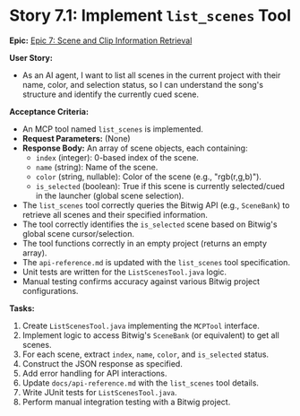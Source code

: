 # Story 7.1: Implement `list_scenes` Tool

**Epic:** [Epic 7: Scene and Clip Information Retrieval](../epic-7.md)

**User Story:**

*   As an AI agent, I want to list all scenes in the current project with their name, color, and selection status, so I can understand the song's structure and identify the currently cued scene.

**Acceptance Criteria:**

*   An MCP tool named `list_scenes` is implemented.
*   **Request Parameters:** (None)
*   **Response Body:** An array of scene objects, each containing:
    *   `index` (integer): 0-based index of the scene.
    *   `name` (string): Name of the scene.
    *   `color` (string, nullable): Color of the scene (e.g., "rgb(r,g,b)").
    *   `is_selected` (boolean): True if this scene is currently selected/cued in the launcher (global scene selection).
*   The `list_scenes` tool correctly queries the Bitwig API (e.g., `SceneBank`) to retrieve all scenes and their specified information.
*   The tool correctly identifies the `is_selected` scene based on Bitwig's global scene cursor/selection.
*   The tool functions correctly in an empty project (returns an empty array).
*   The `api-reference.md` is updated with the `list_scenes` tool specification.
*   Unit tests are written for the `ListScenesTool.java` logic.
*   Manual testing confirms accuracy against various Bitwig project configurations.

**Tasks:**

1.  Create `ListScenesTool.java` implementing the `MCPTool` interface.
2.  Implement logic to access Bitwig's `SceneBank` (or equivalent) to get all scenes.
3.  For each scene, extract `index`, `name`, `color`, and `is_selected` status.
4.  Construct the JSON response as specified.
5.  Add error handling for API interactions.
6.  Update `docs/api-reference.md` with the `list_scenes` tool details.
7.  Write JUnit tests for `ListScenesTool.java`.
8.  Perform manual integration testing with a Bitwig project.

